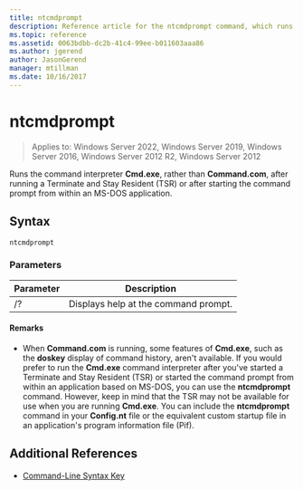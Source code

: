 ```yaml
---
title: ntcmdprompt
description: Reference article for the ntcmdprompt command, which runs the command interpreter **Cmd.exe**, rather than **Command.com**, after running a Terminate and Stay Resident (TSR) or after starting the command prompt from within an MS-DOS application.
ms.topic: reference
ms.assetid: 0063bdbb-dc2b-41c4-99ee-b011603aaa86
ms.author: jgerend
author: JasonGerend
manager: mtillman
ms.date: 10/16/2017
---
```

# ntcmdprompt

>Applies to: Windows Server 2022, Windows Server 2019, Windows Server 2016, Windows Server 2012 R2, Windows Server 2012

Runs the command interpreter **Cmd.exe**, rather than **Command.com**, after running a Terminate and Stay Resident (TSR) or after starting the command prompt from within an MS-DOS application.

## Syntax

```
ntcmdprompt
```

### Parameters

| Parameter | Description |
| --------- | ----------- |
| /? | Displays help at the command prompt. |

#### Remarks

- When **Command.com** is running, some features of **Cmd.exe**, such as the **doskey** display of command history, aren't available. If you would prefer to run the **Cmd.exe** command interpreter after you've started a Terminate and Stay Resident (TSR) or started the command prompt from within an application based on MS-DOS, you can use the **ntcmdprompt** command. However, keep in mind that the TSR may not be available for use when you are running **Cmd.exe**. You can include the **ntcmdprompt** command in your **Config.nt** file or the equivalent custom startup file in an application's program information file (Pif).

## Additional References

- [Command-Line Syntax Key](command-line-syntax-key.md)
